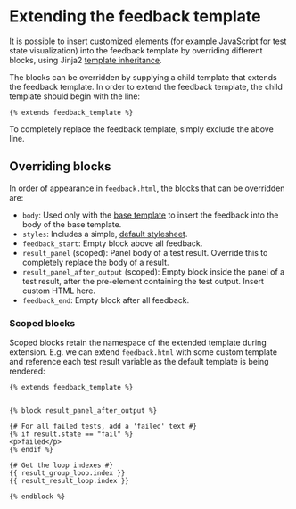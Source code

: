 # Extending the feedback template

It is possible to insert customized elements (for example JavaScript for test state visualization) into the feedback template by overriding different blocks, using Jinja2 [template inheritance](http://jinja.pocoo.org/docs/2.10/templates/#template-inheritance).

The blocks can be overridden by supplying a child template that extends the feedback template.
In order to extend the feedback template, the child template should begin with the line:

`{% extends feedback_template %}`

To completely replace the feedback template, simply exclude the above line.

## Overriding blocks

In order of appearance in `feedback.html`, the blocks that can be overridden are:

* `body`: Used only with the [base template](base.html) to insert the feedback into the body of the base template.
* `styles`: Includes a simple, [default stylesheet](default.css).
* `feedback_start`: Empty block above all feedback.
* `result_panel` (scoped): Panel body of a test result. Override this to completely replace the body of a result.
* `result_panel_after_output` (scoped): Empty block inside the panel of a test result, after the pre-element containing the test output. Insert custom HTML here.
* `feedback_end`: Empty block after all feedback.

### Scoped blocks

Scoped blocks retain the namespace of the extended template during extension.
E.g. we can extend `feedback.html` with some custom template and reference each test result variable as the default template is being rendered:
```
{% extends feedback_template %}


{% block result_panel_after_output %}

{# For all failed tests, add a 'failed' text #}
{% if result.state == "fail" %}
<p>failed</p>
{% endif %}

{# Get the loop indexes #}
{{ result_group_loop.index }}
{{ result_result_loop.index }}

{% endblock %}
```
